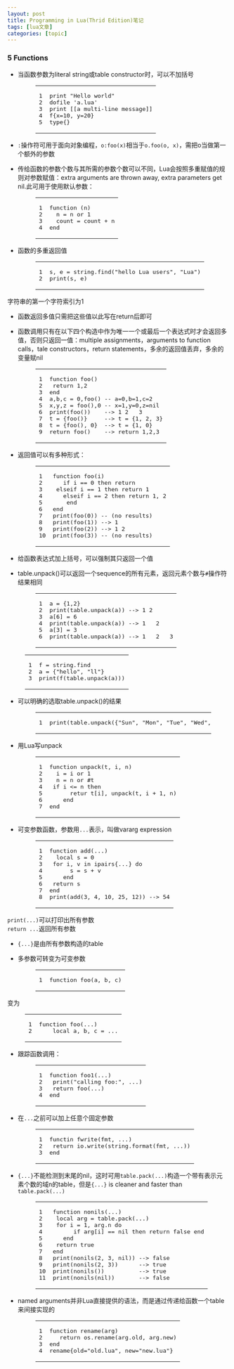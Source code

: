 ```yaml
---
layout: post
title: Programming in Lua(Thrid Edition)笔记 
tags: [lua文章]
categories: [topic]
---
```

<h3 id="5-Functions"><a href="#5-Functions" class="headerlink" title="5 Functions"></a>5 Functions</h3>
<ul>
<li><p>当函数参数为literal string或table constructor时，可以不加括号</p>
<figure class="highlight lua"><table><tbody><tr><td class="gutter"><pre><span class="line">1</span><br/><span class="line">2</span><br/><span class="line">3</span><br/><span class="line">4</span><br/><span class="line">5</span><br/></pre></td><td class="code"><pre><span class="line"><span class="built_in">print</span> <span class="string">&#34;Hello world&#34;</span></span><br/><span class="line"><span class="built_in">dofile</span> <span class="string">&#39;a.lua&#39;</span></span><br/><span class="line"><span class="built_in">print</span> <span class="string">[[a multi-line message]]</span></span><br/><span class="line">f{x=<span class="number">10</span>, y=<span class="number">20</span>}</span><br/><span class="line"><span class="built_in">type</span>{}</span><br/></pre></td></tr></tbody></table></figure>
</li>
<li><p><code>:</code>操作符可用于面向对象编程，<code>o:foo(x)</code>相当于<code>o.foo(o, x)</code>，需把o当做第一个额外的参数</p>
</li>
<li><p>传给函数的参数个数与其所需的参数个数可以不同，Lua会按照多重赋值的规则对参数赋值：extra arguments are thrown away, extra parameters get nil.此可用于使用默认参数：</p>
<figure class="highlight lua"><table><tbody><tr><td class="gutter"><pre><span class="line">1</span><br/><span class="line">2</span><br/><span class="line">3</span><br/><span class="line">4</span><br/></pre></td><td class="code"><pre><span class="line"><span class="function"><span class="keyword">function</span> <span class="params">(n)</span></span></span><br/><span class="line">	n = n <span class="keyword">or</span> <span class="number">1</span></span><br/><span class="line">	count = count + n</span><br/><span class="line"><span class="keyword">end</span></span><br/></pre></td></tr></tbody></table></figure>
</li>
<li><p>函数的多重返回值</p>
<figure class="highlight lua"><table><tbody><tr><td class="gutter"><pre><span class="line">1</span><br/><span class="line">2</span><br/></pre></td><td class="code"><pre><span class="line">s, e = <span class="built_in">string</span>.<span class="built_in">find</span>(<span class="string">&#34;hello Lua users&#34;</span>, <span class="string">&#34;Lua&#34;</span>)</span><br/><span class="line"><span class="built_in">print</span>(s, e) </span><br/></pre></td></tr></tbody></table></figure>
</li>
</ul>
<p>字符串的第一个字符索引为1</p>
<ul>
<li><p>函数返回多值只需把这些值以此写在return后即可</p>
</li>
<li><p>函数调用只有在以下四个构造中作为唯一一个或最后一个表达式时才会返回多值，否则只返回一值：multiple assignments，arguments to function calls，tale constructors，return statements，多余的返回值丢弃，多余的变量赋nil</p>
<figure class="highlight lua"><table><tbody><tr><td class="gutter"><pre><span class="line">1</span><br/><span class="line">2</span><br/><span class="line">3</span><br/><span class="line">4</span><br/><span class="line">5</span><br/><span class="line">6</span><br/><span class="line">7</span><br/><span class="line">8</span><br/><span class="line">9</span><br/></pre></td><td class="code"><pre><span class="line"><span class="function"><span class="keyword">function</span> <span class="title">foo</span><span class="params">()</span></span></span><br/><span class="line">	<span class="keyword">return</span> <span class="number">1</span>,<span class="number">2</span></span><br/><span class="line"><span class="keyword">end</span></span><br/><span class="line">a,b,c = <span class="number">0</span>,foo() <span class="comment">-- a=0,b=1,c=2</span></span><br/><span class="line">x,y,z = foo(),<span class="number">0</span> <span class="comment">-- x=1,y=0,z=nil</span></span><br/><span class="line"><span class="built_in">print</span>(foo())    <span class="comment">--&gt; 1	2	3</span></span><br/><span class="line">t = {foo()}     <span class="comment">--&gt; t = {1, 2, 3}</span></span><br/><span class="line">t = {foo(), <span class="number">0</span>}  <span class="comment">--&gt; t = {1, 0}</span></span><br/><span class="line"><span class="keyword">return</span> foo()    <span class="comment">--&gt; return 1,2,3</span></span><br/></pre></td></tr></tbody></table></figure>
</li>
<li><p>返回值可以有多种形式：</p>
<figure class="highlight lua"><table><tbody><tr><td class="gutter"><pre><span class="line">1</span><br/><span class="line">2</span><br/><span class="line">3</span><br/><span class="line">4</span><br/><span class="line">5</span><br/><span class="line">6</span><br/><span class="line">7</span><br/><span class="line">8</span><br/><span class="line">9</span><br/><span class="line">10</span><br/></pre></td><td class="code"><pre><span class="line"><span class="function"><span class="keyword">function</span> <span class="title">foo</span><span class="params">(i)</span></span></span><br/><span class="line">	<span class="keyword">if</span> i == <span class="number">0</span> <span class="keyword">then</span> <span class="keyword">return</span></span><br/><span class="line">	<span class="keyword">elseif</span> i == <span class="number">1</span> <span class="keyword">then</span> <span class="keyword">return</span> <span class="number">1</span></span><br/><span class="line">	<span class="keyword">elseif</span> i == <span class="number">2</span> <span class="keyword">then</span> <span class="keyword">return</span> <span class="number">1</span>, <span class="number">2</span></span><br/><span class="line">	<span class="keyword">end</span></span><br/><span class="line"><span class="keyword">end</span></span><br/><span class="line"><span class="built_in">print</span>(foo(<span class="number">0</span>)) <span class="comment">-- (no results)</span></span><br/><span class="line"><span class="built_in">print</span>(foo(<span class="number">1</span>)) <span class="comment">--&gt; 1</span></span><br/><span class="line"><span class="built_in">print</span>(foo(<span class="number">2</span>)) <span class="comment">--&gt; 1	2</span></span><br/><span class="line"><span class="built_in">print</span>(foo(<span class="number">3</span>)) <span class="comment">-- (no results)</span></span><br/></pre></td></tr></tbody></table></figure>
</li>
<li><p>给函数表达式加上括号，可以强制其只返回一个值</p>
</li>
<li><p>table.unpack()可以返回一个sequence的所有元素，返回元素个数与<code>#</code>操作符结果相同</p>
<figure class="highlight lua"><table><tbody><tr><td class="gutter"><pre><span class="line">1</span><br/><span class="line">2</span><br/><span class="line">3</span><br/><span class="line">4</span><br/><span class="line">5</span><br/><span class="line">6</span><br/></pre></td><td class="code"><pre><span class="line">a = {<span class="number">1</span>,<span class="number">2</span>}</span><br/><span class="line"><span class="built_in">print</span>(<span class="built_in">table</span>.<span class="built_in">unpack</span>(a)) <span class="comment">--&gt; 1	2</span></span><br/><span class="line">a[<span class="number">6</span>] = <span class="number">6</span></span><br/><span class="line"><span class="built_in">print</span>(<span class="built_in">table</span>.<span class="built_in">unpack</span>(a)) <span class="comment">--&gt; 1	2</span></span><br/><span class="line">a[<span class="number">3</span>] = <span class="number">3</span></span><br/><span class="line"><span class="built_in">print</span>(<span class="built_in">table</span>.<span class="built_in">unpack</span>(a)) <span class="comment">--&gt; 1	2	3</span></span><br/></pre></td></tr></tbody></table></figure>
</li>
</ul>
<figure class="highlight lua"><table><tbody><tr><td class="gutter"><pre><span class="line">1</span><br/><span class="line">2</span><br/><span class="line">3</span><br/></pre></td><td class="code"><pre><span class="line">f = <span class="built_in">string</span>.<span class="built_in">find</span></span><br/><span class="line">a = {<span class="string">&#34;hello&#34;</span>, <span class="string">&#34;ll&#34;</span>}</span><br/><span class="line"><span class="built_in">print</span>(f(<span class="built_in">table</span>.<span class="built_in">unpack</span>(a)))</span><br/></pre></td></tr></tbody></table></figure>
<ul>
<li><p>可以明确的选取table.unpack()的结果</p>
<figure class="highlight lua"><table><tbody><tr><td class="gutter"><pre><span class="line">1</span><br/></pre></td><td class="code"><pre><span class="line"><span class="built_in">print</span>(<span class="built_in">table</span>.<span class="built_in">unpack</span>({<span class="string">&#34;Sun&#34;</span>, <span class="string">&#34;Mon&#34;</span>, <span class="string">&#34;Tue&#34;</span>, <span class="string">&#34;Wed&#34;</span>, <span class="string">&#34;Thi&#34;</span>, <span class="string">&#34;Fri&#34;</span>, <span class="string">&#34;Sat&#34;</span>}, <span class="number">2</span>, <span class="number">4</span>)) <span class="comment">--&gt; Mon	Tue	Wed</span></span><br/></pre></td></tr></tbody></table></figure>
</li>
<li><p>用Lua写unpack</p>
<figure class="highlight lua"><table><tbody><tr><td class="gutter"><pre><span class="line">1</span><br/><span class="line">2</span><br/><span class="line">3</span><br/><span class="line">4</span><br/><span class="line">5</span><br/><span class="line">6</span><br/><span class="line">7</span><br/></pre></td><td class="code"><pre><span class="line"><span class="function"><span class="keyword">function</span> <span class="title">unpack</span><span class="params">(t, i, n)</span></span> </span><br/><span class="line">	i = i <span class="keyword">or</span> <span class="number">1</span></span><br/><span class="line">	n = n <span class="keyword">or</span> #t</span><br/><span class="line">	<span class="keyword">if</span> i &lt;= n <span class="keyword">then</span></span><br/><span class="line">		retur t[i], <span class="built_in">unpack</span>(t, i + <span class="number">1</span>, n)</span><br/><span class="line">	<span class="keyword">end</span></span><br/><span class="line"><span class="keyword">end</span></span><br/></pre></td></tr></tbody></table></figure>
</li>
<li><p>可变参数函数，参数用<code>...</code>表示，叫做vararg expression</p>
<figure class="highlight lua"><table><tbody><tr><td class="gutter"><pre><span class="line">1</span><br/><span class="line">2</span><br/><span class="line">3</span><br/><span class="line">4</span><br/><span class="line">5</span><br/><span class="line">6</span><br/><span class="line">7</span><br/><span class="line">8</span><br/></pre></td><td class="code"><pre><span class="line"><span class="function"><span class="keyword">function</span> <span class="title">add</span><span class="params">(...)</span></span></span><br/><span class="line">	<span class="keyword">local</span> s = <span class="number">0</span></span><br/><span class="line">	<span class="keyword">for</span> i, v <span class="keyword">in</span> <span class="built_in">ipairs</span>{...} <span class="keyword">do</span></span><br/><span class="line">		s = s + v</span><br/><span class="line">	<span class="keyword">end</span></span><br/><span class="line">	<span class="keyword">return</span> s</span><br/><span class="line"><span class="keyword">end</span></span><br/><span class="line"><span class="built_in">print</span>(add(<span class="number">3</span>, <span class="number">4</span>, <span class="number">10</span>, <span class="number">25</span>, <span class="number">12</span>)) <span class="comment">--&gt; 54</span></span><br/></pre></td></tr></tbody></table></figure>
</li>
</ul>
<p><code>print(...)</code>可以打印出所有参数<br/><code>return ...</code>返回所有参数</p>
<ul>
<li><p><code>{...}</code>是由所有参数构造的table</p>
</li>
<li><p>多参数可转变为可变参数</p>
<figure class="highlight lua"><table><tbody><tr><td class="gutter"><pre><span class="line">1</span><br/></pre></td><td class="code"><pre><span class="line"><span class="function"><span class="keyword">function</span> <span class="title">foo</span><span class="params">(a, b, c)</span></span></span><br/></pre></td></tr></tbody></table></figure>
</li>
</ul>
<p>变为<br/></p><figure class="highlight lua"><table><tbody><tr><td class="gutter"><pre><span class="line">1</span><br/><span class="line">2</span><br/></pre></td><td class="code"><pre><span class="line"><span class="function"><span class="keyword">function</span> <span class="title">foo</span><span class="params">(...)</span></span></span><br/><span class="line">	<span class="keyword">local</span> a, b, c = ...</span><br/></pre></td></tr></tbody></table></figure><p></p>
<ul>
<li><p>跟踪函数调用：</p>
<figure class="highlight lua"><table><tbody><tr><td class="gutter"><pre><span class="line">1</span><br/><span class="line">2</span><br/><span class="line">3</span><br/><span class="line">4</span><br/></pre></td><td class="code"><pre><span class="line"><span class="function"><span class="keyword">function</span> <span class="title">foo1</span><span class="params">(...)</span></span></span><br/><span class="line">	<span class="built_in">print</span>(<span class="string">&#34;calling foo:&#34;</span>, ...)</span><br/><span class="line">	<span class="keyword">return</span> foo(...)</span><br/><span class="line"><span class="keyword">end</span></span><br/></pre></td></tr></tbody></table></figure>
</li>
<li><p>在<code>...</code>之前可以加上任意个固定参数</p>
<figure class="highlight lua"><table><tbody><tr><td class="gutter"><pre><span class="line">1</span><br/><span class="line">2</span><br/><span class="line">3</span><br/></pre></td><td class="code"><pre><span class="line">functin fwrite(fmt, ...)</span><br/><span class="line">	<span class="keyword">return</span> <span class="built_in">io</span>.<span class="built_in">write</span>(<span class="built_in">string</span>.<span class="built_in">format</span>(fmt, ...))</span><br/><span class="line"><span class="keyword">end</span></span><br/></pre></td></tr></tbody></table></figure>
</li>
<li><p><code>{...}</code>不能检测到末尾的nil，这时可用<code>table.pack(...)</code>构造一个带有表示元素个数的域n的table，但是<code>{...}</code> is cleaner and faster than <code>table.pack(...)</code></p>
<figure class="highlight lua"><table><tbody><tr><td class="gutter"><pre><span class="line">1</span><br/><span class="line">2</span><br/><span class="line">3</span><br/><span class="line">4</span><br/><span class="line">5</span><br/><span class="line">6</span><br/><span class="line">7</span><br/><span class="line">8</span><br/><span class="line">9</span><br/><span class="line">10</span><br/><span class="line">11</span><br/></pre></td><td class="code"><pre><span class="line"><span class="function"><span class="keyword">function</span> <span class="title">nonils</span><span class="params">(...)</span></span></span><br/><span class="line">	<span class="keyword">local</span> <span class="built_in">arg</span> = <span class="built_in">table</span>.pack(...)</span><br/><span class="line">	<span class="keyword">for</span> i = <span class="number">1</span>, <span class="built_in">arg</span>.n <span class="keyword">do</span></span><br/><span class="line">		<span class="keyword">if</span> <span class="built_in">arg</span>[i] == <span class="literal">nil</span> <span class="keyword">then</span> <span class="keyword">return</span> <span class="literal">false</span> <span class="keyword">end</span></span><br/><span class="line">	<span class="keyword">end</span></span><br/><span class="line">	<span class="keyword">return</span> <span class="literal">true</span></span><br/><span class="line"><span class="keyword">end</span></span><br/><span class="line"><span class="built_in">print</span>(nonils(<span class="number">2</span>, <span class="number">3</span>, <span class="literal">nil</span>)) <span class="comment">--&gt; false</span></span><br/><span class="line"><span class="built_in">print</span>(nonils(<span class="number">2</span>, <span class="number">3</span>))      <span class="comment">--&gt; true</span></span><br/><span class="line"><span class="built_in">print</span>(nonils())          <span class="comment">--&gt; true</span></span><br/><span class="line"><span class="built_in">print</span>(nonils(<span class="literal">nil</span>))       <span class="comment">--&gt; false</span></span><br/></pre></td></tr></tbody></table></figure>
</li>
<li><p>named arguments并非Lua直接提供的语法，而是通过传递给函数一个table来间接实现的</p>
<figure class="highlight lua"><table><tbody><tr><td class="gutter"><pre><span class="line">1</span><br/><span class="line">2</span><br/><span class="line">3</span><br/><span class="line">4</span><br/></pre></td><td class="code"><pre><span class="line"><span class="function"><span class="keyword">function</span> <span class="title">rename</span><span class="params">(arg)</span></span></span><br/><span class="line">	<span class="keyword">return</span> <span class="built_in">os</span>.<span class="built_in">rename</span>(<span class="built_in">arg</span>.old, <span class="built_in">arg</span>.new)</span><br/><span class="line"><span class="keyword">end</span></span><br/><span class="line"><span class="built_in">rename</span>{old=<span class="string">&#34;old.lua&#34;</span>, new=<span class="string">&#34;new.lua&#34;</span>}</span><br/></pre></td></tr></tbody></table></figure>
</li>
</ul>